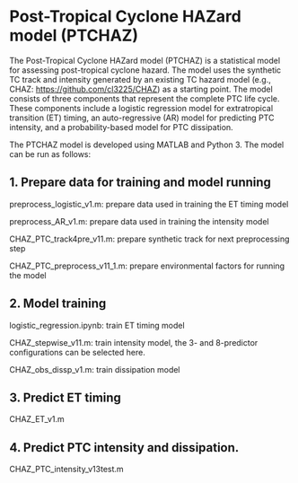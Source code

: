 # Post-Tropical Cyclone HAZard model (PTCHAZ)

The Post-Tropical Cyclone HAZard model (PTCHAZ) is a statistical model for assessing post-tropical cyclone hazard. The model uses the synthetic TC track and intensity generated by an existing TC hazard model (e.g., CHAZ: https://github.com/cl3225/CHAZ) as a starting point. The model consists of three components that represent the complete PTC life cycle. These components include a logistic regression model for extratropical transition (ET) timing, an auto-regressive (AR) model for predicting PTC intensity, and a probability-based model for PTC dissipation.

The PTCHAZ model is developed using MATLAB and Python 3. The model can be run as follows:

## 1. Prepare data for training and model running
   
   preprocess_logistic_v1.m: prepare data used in training the ET timing model
   
   preprocess_AR_v1.m: prepare data used in training the intensity model
   
   CHAZ_PTC_track4pre_v11.m: prepare synthetic track for next preprocessing step
   
   CHAZ_PTC_preprocess_v11_1.m: prepare environmental factors for running the model
   
## 2. Model training
 
   logistic_regression.ipynb: train ET timing model
   
   CHAZ_stepwise_v11.m: train intensity model, the 3- and 8-predictor configurations can be selected here.
   
   CHAZ_obs_dissp_v1.m: train dissipation model
   
## 3. Predict ET timing
 
   CHAZ_ET_v1.m
   
## 4. Predict PTC intensity and dissipation.
 
   CHAZ_PTC_intensity_v13test.m
